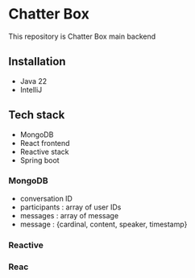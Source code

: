 # Chatter Box
This repository is Chatter Box main backend

## Installation
* Java 22
* IntelliJ

## Tech stack

* MongoDB
* React frontend
* Reactive stack
* Spring boot

### MongoDB
* conversation ID
* participants : array of user IDs
* messages : array of message
* message : {cardinal, content, speaker, timestamp}

### Reactive

### Reac